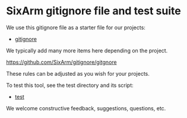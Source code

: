 # SixArm gitignore file and test suite

We use this gitignore file as a starter file for our projects:

* [gitignore](gitignore)

We typically add many more items here depending on the project.

https://github.com/SixArm/gitignore/gitgnore

These rules can be adjusted as you wish for your projects.

To test this tool, see the test directory and its script:

* [test](test)

We welcome constructive feedback, suggestions, questions, etc.
